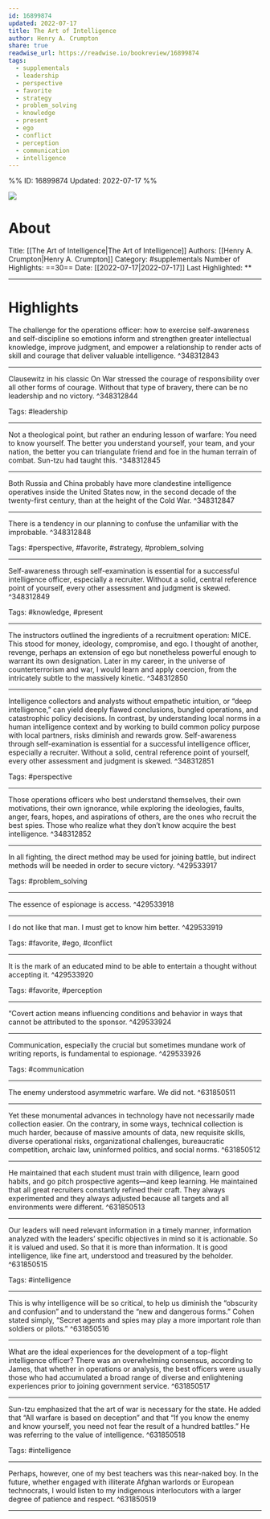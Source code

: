 ```yaml
---
id: 16899874
updated: 2022-07-17
title: The Art of Intelligence
author: Henry A. Crumpton
share: true
readwise_url: https://readwise.io/bookreview/16899874
tags:
  - supplementals
  - leadership
  - perspective
  - favorite
  - strategy
  - problem_solving
  - knowledge
  - present
  - ego
  - conflict
  - perception
  - communication
  - intelligence
---
```


%%
ID: 16899874
Updated: 2022-07-17
%%

![]( https://images-na.ssl-images-amazon.com/images/I/41QJBpLHcdL._SL500_.jpg)

# About
Title: [[The Art of Intelligence|The Art of Intelligence]]
Authors: [[Henry A. Crumpton|Henry A. Crumpton]]
Category: #supplementals
Number of Highlights: ==30==
Date: [[2022-07-17|2022-07-17]]
Last Highlighted: **

---

# Highlights

The challenge for the operations officer: how to exercise self-awareness and self-discipline so emotions inform and strengthen greater intellectual knowledge, improve judgment, and empower a relationship to render acts of skill and courage that deliver valuable intelligence. ^348312843

---
Clausewitz in his classic On War stressed the courage of responsibility over all other forms of courage. Without that type of bravery, there can be no leadership and no victory. ^348312844

Tags: #leadership

---
Not a theological point, but rather an enduring lesson of warfare: You need to know yourself. The better you understand yourself, your team, and your nation, the better you can triangulate friend and foe in the human terrain of combat. Sun-tzu had taught this. ^348312845

---
Both Russia and China probably have more clandestine intelligence operatives inside the United States now, in the second decade of the twenty-first century, than at the height of the Cold War. ^348312847

---
There is a tendency in our planning to confuse the unfamiliar with the improbable. ^348312848

Tags: #perspective, #favorite, #strategy, #problem_solving

---
Self-awareness through self-examination is essential for a successful intelligence officer, especially a recruiter. Without a solid, central reference point of yourself, every other assessment and judgment is skewed. ^348312849

Tags: #knowledge, #present

---
The instructors outlined the ingredients of a recruitment operation: MICE. This stood for money, ideology, compromise, and ego. I thought of another, revenge, perhaps an extension of ego but nonetheless powerful enough to warrant its own designation. Later in my career, in the universe of counterterrorism and war, I would learn and apply coercion, from the intricately subtle to the massively kinetic. ^348312850

---
Intelligence collectors and analysts without empathetic intuition, or “deep intelligence,” can yield deeply flawed conclusions, bungled operations, and catastrophic policy decisions. In contrast, by understanding local norms in a human intelligence context and by working to build common policy purpose with local partners, risks diminish and rewards grow. Self-awareness through self-examination is essential for a successful intelligence officer, especially a recruiter. Without a solid, central reference point of yourself, every other assessment and judgment is skewed. ^348312851

Tags: #perspective

---
Those operations officers who best understand themselves, their own motivations, their own ignorance, while exploring the ideologies, faults, anger, fears, hopes, and aspirations of others, are the ones who recruit the best spies. Those who realize what they don’t know acquire the best intelligence. ^348312852

---
In all fighting, the direct method may be used for joining battle, but indirect methods will be needed in order to secure victory. ^429533917

Tags: #problem_solving

---
The essence of espionage is access. ^429533918

---
I do not like that man. I must get to know him better. ^429533919

Tags: #favorite, #ego, #conflict

---
It is the mark of an educated mind to be able to entertain a thought without accepting it. ^429533920

Tags: #favorite, #perception

---
“Covert action means influencing conditions and behavior in ways that cannot be attributed to the sponsor. ^429533924

---
Communication, especially the crucial but sometimes mundane work of writing reports, is fundamental to espionage. ^429533926

Tags: #communication

---
The enemy understood asymmetric warfare. We did not. ^631850511

---
Yet these monumental advances in technology have not necessarily made collection easier. On the contrary, in some ways, technical collection is much harder, because of massive amounts of data, new requisite skills, diverse operational risks, organizational challenges, bureaucratic competition, archaic law, uninformed politics, and social norms. ^631850512

---
He maintained that each student must train with diligence, learn good habits, and go pitch prospective agents—and keep learning. He maintained that all great recruiters constantly refined their craft. They always experimented and they always adjusted because all targets and all environments were different. ^631850513

---
Our leaders will need relevant information in a timely manner, information analyzed with the leaders’ specific objectives in mind so it is actionable. So it is valued and used. So that it is more than information. It is good intelligence, like fine art, understood and treasured by the beholder. ^631850515

Tags: #intelligence

---
This is why intelligence will be so critical, to help us diminish the “obscurity and confusion” and to understand the “new and dangerous forms.” Cohen stated simply, “Secret agents and spies may play a more important role than soldiers or pilots.” ^631850516

---
What are the ideal experiences for the development of a top-flight intelligence officer? There was an overwhelming consensus, according to James, that whether in operations or analysis, the best officers were usually those who had accumulated a broad range of diverse and enlightening experiences prior to joining government service. ^631850517

---
Sun-tzu emphasized that the art of war is necessary for the state. He added that “All warfare is based on deception” and that “If you know the enemy and know yourself, you need not fear the result of a hundred battles.” He was referring to the value of intelligence. ^631850518

Tags: #intelligence

---
Perhaps, however, one of my best teachers was this near-naked boy. In the future, whether engaged with illiterate Afghan warlords or European technocrats, I would listen to my indigenous interlocutors with a larger degree of patience and respect. ^631850519

---